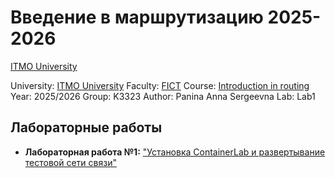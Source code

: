 # Введение в маршрутизацию 2025-2026

[ITMO University](https://itmo.ru/ru/)

University: [ITMO University](https://itmo.ru/ru/)
Faculty: [FICT](https://fict.itmo.ru)
Course: [Introduction in routing](https://github.com/itmo-ict-faculty/introduction-in-routing)
Year: 2025/2026
Group: K3323
Author: Panina Anna Sergeevna
Lab: Lab1

## Лабораторные работы

* **Лабораторная работа №1:** ["Установка ContainerLab и развертывание тестовой сети связи"](./lab1/lab1_report.md)
